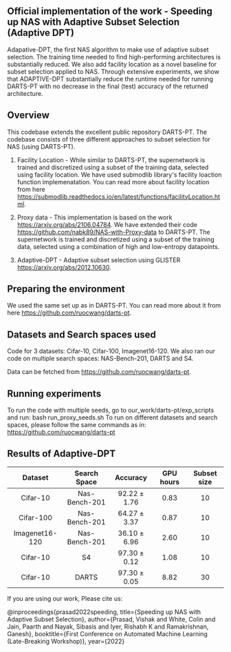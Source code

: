 Official implementation of the work - Speeding up NAS with Adaptive Subset Selection (Adaptive DPT)
----------------------------------------------------------------------------------------------------

Adapative-DPT, the first NAS algorithm to make use of adaptive subset selection. The training time needed to find high-performing architectures is substantially reduced. We also add facility location as a novel baseline for subset selection applied to NAS. 
Through extensive experiments, we show that ADAPTIVE-DPT substantially reduce the runtime needed for running DARTS-PT with no decrease in the final (test) accuracy of the returned architecture.

Overview
------------

This codebase extends the excellent public repository DARTS-PT. 
The codebase consists of three different approaches to subset selection for NAS (using DARTS-PT).

1. Facility Location - While similar to DARTS-PT, the supernetwork is trained and discretized using a subset of the training data, selected using facility location. We have used submodlib library's facility loaction function implemenatation. You can read more about facility location from here https://submodlib.readthedocs.io/en/latest/functions/facilityLocation.html.

2. Proxy data - This implementation is based on the work https://arxiv.org/abs/2106.04784. We have extended their code https://github.com/nabk89/NAS-with-Proxy-data to DARTS-PT. The supernetwork is trained and discretized using a subset of the training data, selected using a combination of high and low-entropy datapoints.

3. Adaptive-DPT - Adaptive subset selection using GLISTER https://arxiv.org/abs/2012.10630.

Preparing the environment
--------------------------
We used the same set up as in DARTS-PT. You can read more about it from here https://github.com/ruocwang/darts-pt.

Datasets and Search spaces used 
-------------------------------
Code for 3 datasets: Cifar-10, Cifar-100, Imagenet16-120. We also ran our code on multiple search spaces: NAS-Bench-201, DARTS and S4. 

Data can be fetched from https://github.com/ruocwang/darts-pt.

Running experiments
--------------------
To run the code with multiple seeds, go to our_work/darts-pt/exp_scripts and run: bash run_proxy_seeds.sh
To run on different datasets and search spaces, please follow the same commands as in: https://github.com/ruocwang/darts-pt

Results of Adaptive-DPT
-------------------------

|Dataset        | Search Space  |        Accuracy           | GPU hours | Subset size |
|:-------------:|:-------------:|:-------------------------:|:---------:|:-----------:|
|Cifar-10       | Nas-Bench-201 |    92.22 ± 1.76           | 0.83      |    10       |
|Cifar-100      | Nas-Bench-201 |    64.27 ± 3.37           | 0.87      |    10       |
|Imagenet16-120 | Nas-Bench-201 |    36.10 ± 6.96           | 2.60      |    10       |
|Cifar-10       |      S4       |    97.30 ± 0.12           | 1.08      |    10       |
|Cifar-10       |     DARTS     |    97.30 ± 0.05           | 8.82      |    30       |

If you are using our work, Please cite us:

@inproceedings{prasad2022speeding,
  title={Speeding up NAS with Adaptive Subset Selection},
  author={Prasad, Vishak and White, Colin and Jain, Paarth and Nayak, Sibasis and Iyer, Rishabh K and Ramakrishnan, Ganesh},
  booktitle={First Conference on Automated Machine Learning (Late-Breaking Workshop)},
  year={2022}
